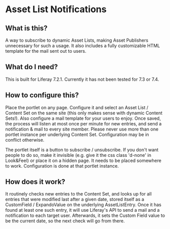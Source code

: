 # Asset List Notifications

## What is this?
A way to subscribe to dynamic Asset Lists, making Asset Publishers unnecessary for such a usage. It also includes a fully customizable HTML template for the mail sent out to users. 


## What do I need?
This is built for Liferay 7.2.1. Currently it has not been tested for 7.3 or 7.4. 

## How to configure this?
Place the portlet on any page. Configure it and select an Asset List / Content Set on the same site (this only makes sense with dynamic Content Sets!). Also configure a mail template for your users to enjoy. Once saved, the process will listen at most once per minute for new entries, and send a notification & mail to every site member.
Please never use more than one portlet instance per underlying Content Set. Configuration may be in conflict otherwise.

The portlet itself is a button to subscribe / unsubscribe. If you don't want people to do so, make it invisible (e.g. give it the css class 'd-none' in Look&Feel) or place it on a hidden page. It needs to be placed somewhere to work. Configuration is done at that portlet instance.


## How does it work?
It routinely checks new entries to the Content Set, and looks up for all entries that were modified last after a given date, stored itself as a CustomField / ExpandoValue on the underlying AssetListEntry. Once it has found at least one such entry, it will use Liferay's API to send a mail and a notification to each target user. Afterwards, it sets the Custom Field value to be the current date, so the next check will go from there.